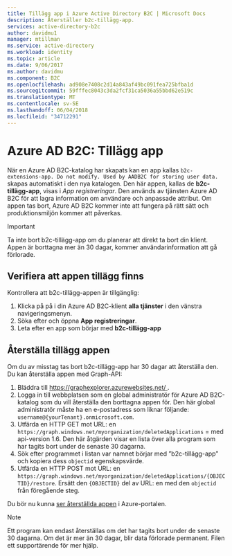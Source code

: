 ```yaml
---
title: Tillägg app i Azure Active Directory B2C | Microsoft Docs
description: Återställer b2c-tillägg-app.
services: active-directory-b2c
author: davidmu1
manager: mtillman
ms.service: active-directory
ms.workload: identity
ms.topic: article
ms.date: 9/06/2017
ms.author: davidmu
ms.component: B2C
ms.openlocfilehash: ad908e7408c2d14a843af49bc091fea725bfba1d
ms.sourcegitcommit: 59fffec8043c3da2fcf31ca5036a55bbd62e519c
ms.translationtype: MT
ms.contentlocale: sv-SE
ms.lasthandoff: 06/04/2018
ms.locfileid: "34712291"
---
```

# <a name="azure-ad-b2c-extensions-app"></a>Azure AD B2C: Tillägg app

När en Azure AD B2C-katalog har skapats kan en app kallas `b2c-extensions-app. Do not modify. Used by AADB2C for storing user data.` skapas automatiskt i den nya katalogen. Den här appen, kallas de **b2c-tillägg-app**, visas i *App registreringar*. Den används av tjänsten Azure AD B2C för att lagra information om användare och anpassade attribut. Om appen tas bort, Azure AD B2C kommer inte att fungera på rätt sätt och produktionsmiljön kommer att påverkas.

> [!IMPORTANT]
> Ta inte bort b2c-tillägg-app om du planerar att direkt ta bort din klient. Appen är borttagna mer än 30 dagar, kommer användarinformation att gå förlorade.

## <a name="verifying-that-the-extensions-app-is-present"></a>Verifiera att appen tillägg finns

Kontrollera att b2c-tillägg-appen är tillgänglig:

1. Klicka på på i din Azure AD B2C-klient **alla tjänster** i den vänstra navigeringsmenyn.
1. Söka efter och öppna **App registreringar**.
1. Leta efter en app som börjar med **b2c-tillägg-app**

## <a name="recover-the-extensions-app"></a>Återställa tillägg appen

Om du av misstag tas bort b2c-tillägg-app har 30 dagar att återställa den. Du kan återställa appen med Graph-API:

1. Bläddra till [ https://graphexplorer.azurewebsites.net/ ](https://graphexplorer.azurewebsites.net/).
1. Logga in till webbplatsen som en global administratör för Azure AD B2C-katalog som du vill återställa den borttagna appen för. Den här global administratör måste ha en e-postadress som liknar följande: `username@{yourTenant}.onmicrosoft.com`.
1. Utfärda en HTTP GET mot URL: en `https://graph.windows.net/myorganization/deletedApplications` = med api-version 1.6. Den här åtgärden visar en lista över alla program som har tagits bort under de senaste 30 dagarna.
1. Sök efter programmet i listan var namnet börjar med ”b2c-tillägg-app” och kopiera dess `objectid` egenskapsvärde.
1. Utfärda en HTTP POST mot URL: en `https://graph.windows.net/myorganization/deletedApplications/{OBJECTID}/restore`. Ersätt den `{OBJECTID}` del av URL: en med den `objectid` från föregående steg. 

Du bör nu kunna [ser återställda appen](#verifying-that-the-extensions-app-is-present) i Azure-portalen.

> [!NOTE]
> Ett program kan endast återställas om det har tagits bort under de senaste 30 dagarna. Om det är mer än 30 dagar, blir data förlorade permanent. Filen ett supportärende för mer hjälp.